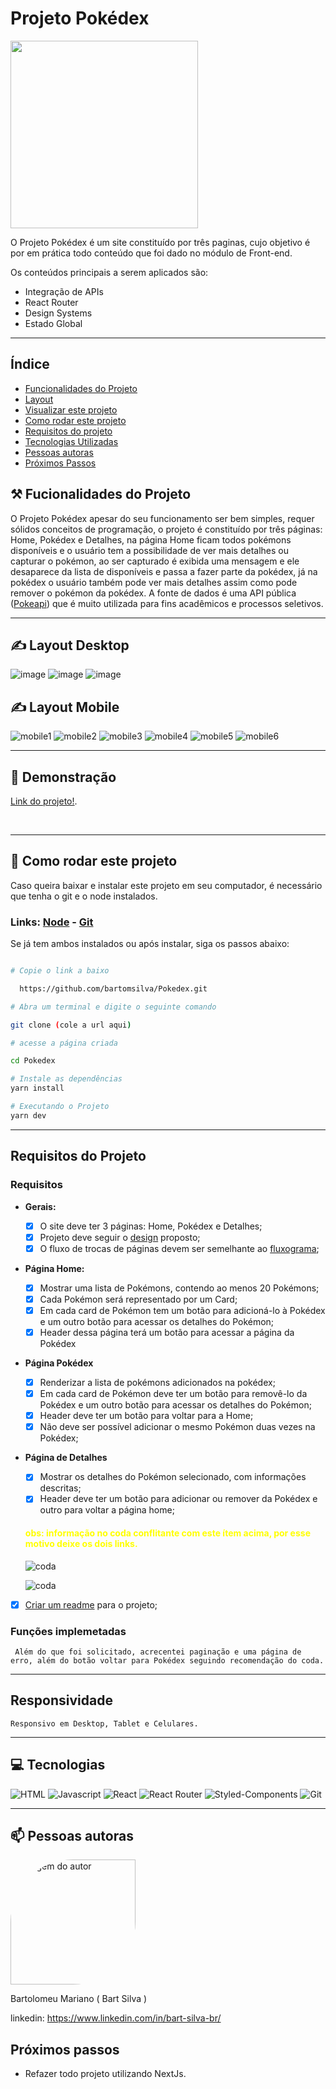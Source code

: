 <span id="home"></span>
# Projeto Pokédex

<img style='width: 300px' src='./public/image/projeto/Pokemon-1.webp'/>

<p>O Projeto Pokédex é um site constituído por três paginas, cujo objetivo é por em prática todo conteúdo que foi dado no módulo de Front-end.</p>

Os conteúdos principais a serem aplicados são:

- Integração de APIs
- React Router
- Design Systems
- Estado Global

<hr/>

## Índice

- <a href="#funcionalidades">Funcionalidades do Projeto</a>
- <a href="#layout">Layout</a>
- <a href="#link">Visualizar este projeto</a>
- <a href="#comorodar">Como rodar este projeto</a>
- <a href="#requisitos">Requisitos do projeto</a>
- <a href="#tecnologias">Tecnologias Utilizadas</a>
- <a href="#author">Pessoas autoras</a>
- <a href="#next">Próximos Passos</a>

<span id='funcionalidades'></span>
## ⚒ Fucionalidades do Projeto

O Projeto Pokédex apesar do seu funcionamento ser bem simples, requer sólidos conceitos de programação, o projeto é constituído por três páginas: Home, Pokédex e Detalhes, na página Home ficam todos pokémons disponíveis e o usuário tem a possibilidade de ver mais detalhes ou capturar o pokémon, ao ser capturado é exibida uma mensagem e ele desaparece da lista de disponíveis e passa a fazer parte da pokédex, já na pokédex o usuário também pode ver mais detalhes assim como pode remover o pokémon da pokédex. A fonte de dados é uma API pública (<a href='https://pokeapi.co/'>Pokeapi</a>) que é muito utilizada para fins acadêmicos e processos seletivos.

<hr/>

<span id="layout"></span>

## ✍ Layout Desktop

![image](public/image/projeto/desktop1.png)
![image](public/image/projeto/desktop2.png)
![image](public/image/projeto/desktop3.png)

## ✍ Layout Mobile

![mobile1](./public/image/projeto/mobile1.jpg)
![mobile2](./public/image/projeto/mobile2.jpg)
![mobile3](./public/image/projeto/mobile3.jpg)
![mobile4](./public/image/projeto/mobile4.jpg)
![mobile5](./public/image/projeto/mobile5.jpg)
![mobile6](./public/image/projeto/mobile6.jpg)

<!-- <img style='height: 250px; width:150px; display: inline-block' src='./public/image/projeto/mobile1.jpg' alt='layout mobile'/>
<img style='height: 250px; width:150px; display: inline-block' src='./public/image/projeto/mobile2.jpg' alt='layout mobile' />
<img style='height: 250px; width:150px; display: inline-block' src='./public/image/projeto/mobile3.jpg' alt='layout mobile' />
<img style='height: 250px; width:150px; display: inline-block' src='./public/image/projeto/mobile4.jpg' alt='layout mobile' />
<img style='height: 250px; width:150px; display: inline-block' src='./public/image/projeto/mobile5.jpg' alt='layout mobile' />
<img style='height: 250px; width:150px; display: inline-block' src='./public/image/projeto/mobile6.jpg' alt='layout mobile' /> -->
<hr/>

<span id="link"></span>  
## 🔗 Demonstração<br/>
[Link do projeto!](http://bart-silva-pokedex.surge.sh/).

<br/>
<span id='comorodar'></span>
 
<hr/>

## 📄 Como rodar este projeto

<p>Caso queira baixar e instalar este projeto em seu computador, é necessário que tenha o git e o node instalados.</p>

### Links:  <a href="https://nodejs.org/en">Node</a> - <a href="https://git-scm.com/">Git</a>

<p>Se já tem ambos instalados ou após instalar, siga os passos abaixo:</p>

```bash

# Copie o link a baixo

  https://github.com/bartomsilva/Pokedex.git

# Abra um terminal e digite o seguinte comando

git clone (cole a url aqui)

# acesse a página criada 

cd Pokedex

# Instale as dependências
yarn install

# Executando o Projeto
yarn dev

```

<hr/>

<span id='requisitos'></span>

## Requisitos do Projeto 

### **Requisitos**
- **Gerais:**
	- [x] O site deve ter 3 páginas: Home, Pokédex e Detalhes;
	- [x] Projeto deve seguir o [design](https://www.figma.com/file/KseyA2Ofghiek2Cy3ZaDre/Poked%C3%A9x?t=AEi3zEmWmarf1FbP-0 "design") proposto;
	- [x] O fluxo de trocas de páginas devem ser semelhante ao [fluxograma](https://www.figma.com/proto/KseyA2Ofghiek2Cy3ZaDre/Poked%C3%A9x?page-id=0%3A1&node-id=2%3A2&viewport=358%2C197%2C0.27&scaling=scale-down&starting-point-node-id=2%3A2 "fluxograma");
- **Página Home:**
	- [x]  Mostrar uma lista de Pokémons, contendo ao menos 20 Pokémons;
	- [x] Cada Pokémon será representado por um Card;
	- [x] Em cada card de Pokémon tem um botão para adicioná-lo à Pokédex e um outro botão para acessar os detalhes do Pokémon;
	- [x] Header dessa página terá um botão para acessar a página da Pokédex
- **Página Pokédex**
	- [x] Renderizar a lista de pokémons adicionados na pokédex;
	- [x] Em cada card de Pokémon deve ter um botão para removê-lo da Pokédex e um outro botão para acessar os detalhes do Pokémon;
	- [x] Header deve ter um botão para voltar para a Home;
	- [x] Não deve ser possível adicionar o mesmo Pokémon duas vezes na Pokédex;
- **Página de Detalhes**
	- [x] Mostrar os detalhes do Pokémon selecionado, com informações descritas;
	- [x] Header deve ter um botão para adicionar ou remover da Pokédex e outro para voltar a página home;

	<h4 style='color:yellow'>obs: informação no coda conflitante com este ítem acima, por esse motivo
	deixe os dois links.</h4>


	![coda](./public/image/projeto/nocoda.png)
	
	![coda](./public/image/projeto/coda1.png)

- [x] [Criar um readme](https://www.youtube.com/watch?v=1QKwP0SJK-c "Crie um readme") para o projeto;

### Funções implemetadas
```
 Além do que foi solicitado, acrecentei paginação e uma página de erro, além do botão voltar para Pokédex seguindo recomendação do coda.
```
<hr/>

## Responsividade

```
Responsivo em Desktop, Tablet e Celulares.
``` 
<hr/>

<span id="tecnologias"></span>
## 💻 Tecnologias

![HTML](https://user-images.githubusercontent.com/106079184/227619911-eb73aabd-7739-47c0-bbcb-e0920902ead3.png)
![Javascript](https://user-images.githubusercontent.com/106079184/227620446-5307c4f2-0af2-4b7d-8696-a17780a13148.png)
![React](https://user-images.githubusercontent.com/106079184/227620813-6e3311e8-9992-407a-8cae-abf2711f1af8.png)
![React Router](https://user-images.githubusercontent.com/106079184/227621258-7a953c29-092e-43e6-a688-5d08279d7818.png)
![Styled-Components](https://user-images.githubusercontent.com/106079184/227621509-7956f644-df78-41b1-a26d-ec88112b7de1.png)
![Git](https://user-images.githubusercontent.com/106079184/227621865-d6fd9ff4-2e10-4f7f-9759-f31c6434b565.png)

<hr/>
<span id="author"></span>

## 📫 Pessoas autoras

<img style="width: 200px; border-radius: 50% 0 " src="https://avatars.githubusercontent.com/u/106079184?s=400&u=753f5466a77193fe7077e495475b242787de0435&v=4" alt="imagem do autor">
<p>Bartolomeu Mariano ( Bart Silva )</p>

linkedin: https://www.linkedin.com/in/bart-silva-br/

<span id='next'></span>
## Próximos passos
- Refazer todo projeto utilizando NextJs.
